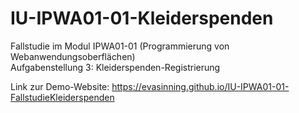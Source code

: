 # IU-IPWA01-01-Kleiderspenden
Fallstudie im Modul IPWA01-01 (Programmierung von Webanwendungsoberflächen)  
Aufgabenstellung 3: Kleiderspenden-Registrierung

Link zur Demo-Website: https://evasinning.github.io/IU-IPWA01-01-FallstudieKleiderspenden